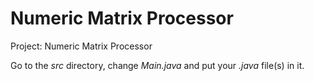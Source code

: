 # Numeric Matrix Processor

Project: Numeric Matrix Processor

Go to the *src* directory, change *Main.java* and put your *.java* file(s) in it.
